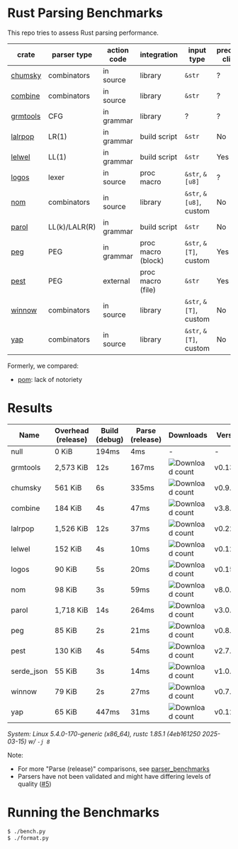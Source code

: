 # Rust Parsing Benchmarks

This repo tries to assess Rust parsing performance.

| crate      | parser type   | action code | integration        | input type              | precedence climbing | parameterized rules | streaming input |
|------------|---------------|-------------|--------------------|-------------------------|---------------------|---------------------|-----------------|
| [chumsky]  | combinators   | in source   | library            | `&str`                  | ?                   | ?                   | ?               |
| [combine]  | combinators   | in source   | library            | `&str`                  | ?                   | ?                   | ?               |
| [grmtools] | CFG           | in grammar  | library            | ?                       | ?                   | ?                   | ?               |
| [lalrpop]  | LR(1)         | in grammar  | build script       | `&str`                  | No                  | Yes                 | No              |
| [lelwel]   | LL(1)         | in grammar  | build script       | `&str`                  | Yes                 | Yes                 | No              |
| [logos]    | lexer         | in source   | proc macro         | `&str`, `&[u8]`         | ?                   | ?                   | ?               |
| [nom]      | combinators   | in source   | library            | `&str`, `&[u8]`, custom | No                  | Yes                 | Yes             |
| [parol]    | LL(k)/LALR(R) | in grammar  | build script       | `&str`                  | No                  | ?                   | No              |
| [peg]      | PEG           | in grammar  | proc macro (block) | `&str`, `&[T]`, custom  | Yes                 | Yes                 | No              |
| [pest]     | PEG           | external    | proc macro (file)  | `&str`                  | Yes                 | No                  | No              |
| [winnow]   | combinators   | in source   | library            | `&str`, `&[T]`, custom  | No                  | Yes                 | Yes             |
| [yap]      | combinators   | in source   | library            | `&str`, `&[T]`, custom  | No                  | Yes                 | ?               |

Formerly, we compared:
- [pom]: lack of notoriety

# Results

Name | Overhead (release) | Build (debug) | Parse (release) | Downloads | Version
-----|--------------------|---------------|-----------------|-----------|--------
null | 0 KiB | 194ms | 4ms | - | -
grmtools | 2,573 KiB | 12s | 167ms | ![Download count](https://img.shields.io/crates/dr/cfgrammar) | v0.13.10
chumsky | 561 KiB | 6s | 335ms | ![Download count](https://img.shields.io/crates/dr/chumsky) | v0.9.3
combine | 184 KiB | 4s | 47ms | ![Download count](https://img.shields.io/crates/dr/combine) | v3.8.1
lalrpop | 1,526 KiB | 12s | 37ms | ![Download count](https://img.shields.io/crates/dr/lalrpop-util) | v0.22.1
lelwel | 152 KiB | 4s | 10ms | ![Download count](https://img.shields.io/crates/dr/lelwel) | v0.12.0
logos | 90 KiB | 5s | 20ms | ![Download count](https://img.shields.io/crates/dr/logos) | v0.15.0
nom | 98 KiB | 3s | 59ms | ![Download count](https://img.shields.io/crates/dr/nom) | v8.0.0
parol | 1,718 KiB | 14s | 264ms | ![Download count](https://img.shields.io/crates/dr/parol_runtime) | v3.0.0
peg | 85 KiB | 2s | 21ms | ![Download count](https://img.shields.io/crates/dr/peg) | v0.8.4
pest | 130 KiB | 4s | 54ms | ![Download count](https://img.shields.io/crates/dr/pest) | v2.7.15
serde_json | 55 KiB | 3s | 14ms | ![Download count](https://img.shields.io/crates/dr/serde_json) | v1.0.139
winnow | 79 KiB | 2s | 27ms | ![Download count](https://img.shields.io/crates/dr/winnow) | v0.7.3
yap | 65 KiB | 447ms | 31ms | ![Download count](https://img.shields.io/crates/dr/yap) | v0.12.0

*System: Linux 5.4.0-170-generic (x86_64), rustc 1.85.1 (4eb161250 2025-03-15) w/ `-j 8`*

Note:
- For more "Parse (release)" comparisons, see [parser_benchmarks](https://github.com/rust-bakery/parser_benchmarks)
- Parsers have not been validated and might have differing levels of quality ([#5](https://github.com/epage/parse-benchmarks-rs/issues/5))

# Running the Benchmarks

```bash
$ ./bench.py
$ ./format.py
```

[chumsky]: https://github.com/zesterer/chumsky
[combine]: https://github.com/Marwes/combine
[lalrpop]: https://github.com/lalrpop/lalrpop
[lelwel]: https://github.com/0x2a-42/lelwel
[logos]: https://github.com/maciejhirsz/logos
[nom]: https://github.com/geal/nom
[parol]: https://github.com/jsinger67/parol
[peg]: https://github.com/kevinmehall/rust-peg
[pest]: https://github.com/pest-parser/pest
[pom]: https://github.com/j-f-liu/pom
[winnow]: https://github.com/winnow-rs/winnow
[yap]: https://github.com/jsdw/yap
[yap]: https://github.com/jsdw/yap
[grmtools]: https://crates.io/crates/cfgrammar
